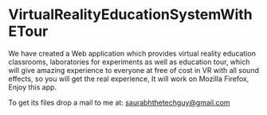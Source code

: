 # VirtualRealityEducationSystemWithETour
We have created a Web application which provides virtual reality education classrooms, laboratories for experiments as well as education tour, which will give amazing experience to everyone at free of cost in VR with all sound effects, so you will get the real experience, It will work on Mozilla Firefox, Enjoy this app. 


To get its files drop a mail to me at: saurabhthetechguy@gmail.com

